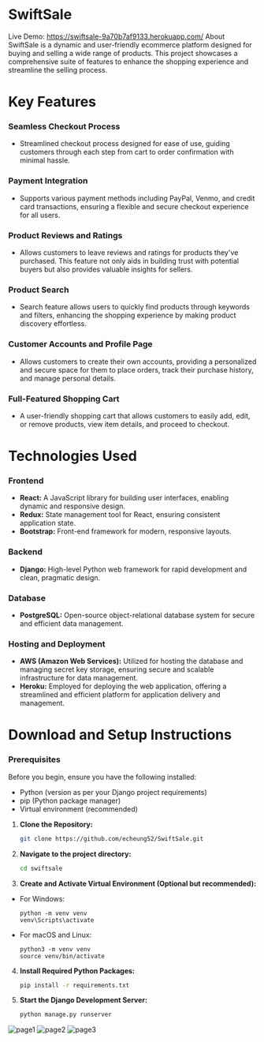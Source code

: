 # SwiftSale
Live Demo: https://swiftsale-9a70b7af9133.herokuapp.com/
About
SwiftSale is a dynamic and user-friendly ecommerce platform designed for buying and selling a wide range of products. This project showcases a comprehensive suite of features to enhance the shopping experience and streamline the selling process.

# Key Features 
### Seamless Checkout Process
- Streamlined checkout process designed for ease of use, guiding customers through each step from cart to order confirmation with minimal hassle.

### Payment Integration
- Supports various payment methods including PayPal, Venmo, and credit card transactions, ensuring a flexible and secure checkout experience for all users.

### Product Reviews and Ratings
- Allows customers to leave reviews and ratings for products they've purchased. This feature not only aids in building trust with potential buyers but also provides valuable insights for sellers.

### Product Search
- Search feature allows users to quickly find products through keywords and filters, enhancing the shopping experience by making product discovery effortless.

### Customer Accounts and Profile Page
- Allows customers to create their own accounts, providing a personalized and secure space for them to place orders, track their purchase history, and manage personal details.

### Full-Featured Shopping Cart
- A user-friendly shopping cart that allows customers to easily add, edit, or remove products, view item details, and proceed to checkout.



# Technologies Used

### Frontend
- **React:** A JavaScript library for building user interfaces, enabling dynamic and responsive design.
- **Redux:** State management tool for React, ensuring consistent application state.
- **Bootstrap:** Front-end framework for modern, responsive layouts.

### Backend
- **Django:** High-level Python web framework for rapid development and clean, pragmatic design.

### Database
- **PostgreSQL:** Open-source object-relational database system for secure and efficient data management.

### Hosting and Deployment
- **AWS (Amazon Web Services):**  Utilized for hosting the database and managing secret key storage, ensuring secure and scalable infrastructure for data management.
- **Heroku:** Employed for deploying the web application, offering a streamlined and efficient platform for application delivery and management.

# Download and Setup Instructions

### Prerequisites
Before you begin, ensure you have the following installed:
- Python (version as per your Django project requirements)
- pip (Python package manager)
- Virtual environment (recommended)


1. **Clone the Repository:**

   ```sh
   git clone https://github.com/echeung52/SwiftSale.git
   ```

2. **Navigate to the project directory:**

   ```sh
   cd swiftsale
   ```

3. **Create and Activate Virtual Environment (Optional but recommended):**
- For Windows:
  ```
  python -m venv venv
  venv\Scripts\activate
  ```
- For macOS and Linux:
  ```
  python3 -m venv venv
  source venv/bin/activate
  ```

4. **Install Required Python Packages:**
   ```sh
   pip install -r requirements.txt
   ```

5. **Start the Django Development Server:**
    ```sh
   python manage.py runserver
   ```
![page1](https://github.com/echeung52/SwiftSale-Ecommerce/assets/58400036/23b19c49-8f15-4446-b915-9dac6a304ffd)
![page2](https://github.com/echeung52/SwiftSale-Ecommerce/assets/58400036/bbac1aa7-bbbe-49a5-a6b1-14a2074c56e3)
![page3](https://github.com/echeung52/SwiftSale-Ecommerce/assets/58400036/100aff75-c955-4f97-be33-334de5cdabc3)

